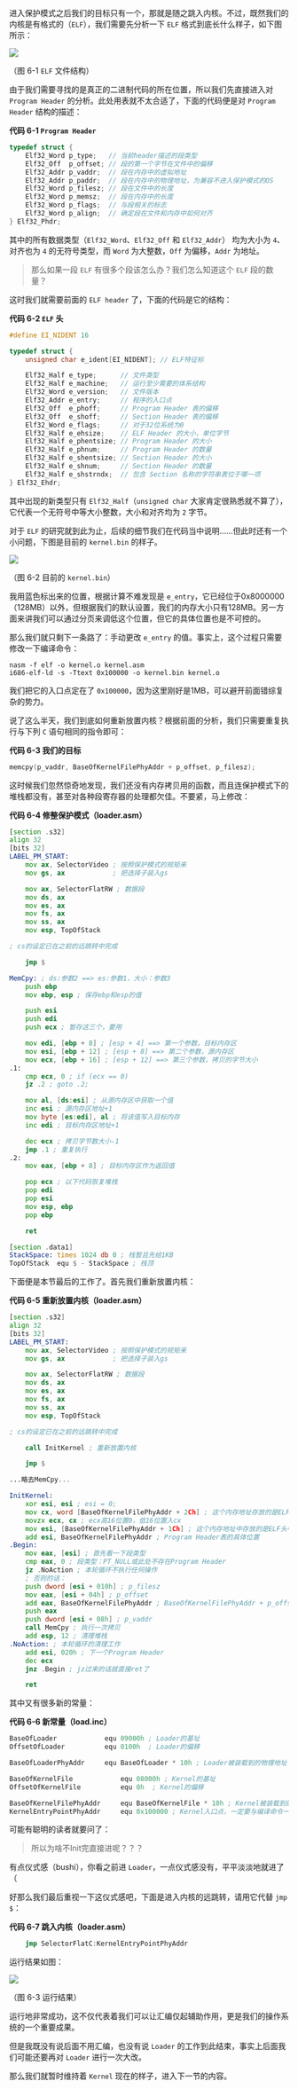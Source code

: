 进入保护模式之后我们的目标只有一个，那就是随之跳入内核。不过，既然我们的内核是有格式的（`ELF`），我们需要先分析一下 `ELF` 格式到底长什么样子，如下图所示：

![](images/graph-6-1.png)

（图 6-1 `ELF` 文件结构）

由于我们需要寻找的是真正的二进制代码的所在位置，所以我们先直接进入对 `Program Header` 的分析。此处用表就不太合适了，下面的代码便是对 `Program Header` 结构的描述：

**代码 6-1 `Program Header`**
```c
typedef struct {
    Elf32_Word p_type;   // 当前header描述的段类型
    Elf32_Off  p_offset; // 段的第一个字节在文件中的偏移
    Elf32_Addr p_vaddr;  // 段在内存中的虚拟地址
    Elf32_Addr p_paddr;  // 段在内存中的物理地址，为兼容不进入保护模式的OS
    Elf32_Word p_filesz; // 段在文件中的长度
    Elf32_Word p_memsz;  // 段在内存中的长度
    Elf32_Word p_flags;  // 与段相关的标志
    Elf32_Word p_align;  // 确定段在文件和内存中如何对齐
} Elf32_Phdr;
```

其中的所有数据类型（`Elf32_Word`、`Elf32_Off` 和 `Elf32_Addr`） 均为大小为 `4`、对齐也为 `4` 的无符号类型，而 `Word` 为大整数，`Off` 为偏移，`Addr` 为地址。

> 那么如果一段 `ELF` 有很多个段该怎么办？我们怎么知道这个 `ELF` 段的数量？

这时我们就需要前面的 `ELF header` 了，下面的代码是它的结构：

**代码 6-2 `ELF` 头**
```c
#define EI_NIDENT 16

typedef struct {
    unsigned char e_ident[EI_NIDENT]; // ELF特征标

    Elf32_Half e_type;      // 文件类型
    Elf32_Half e_machine;   // 运行至少需要的体系结构
    Elf32_Word e_version;   // 文件版本
    Elf32_Addr e_entry;     // 程序的入口点
    Elf32_Off  e_phoff;     // Program Header 表的偏移
    Elf32_Off  e_shoff;     // Section Header 表的偏移
    Elf32_Word e_flags;     // 对于32位系统为0
    Elf32_Half e_ehsize;    // ELF Header 的大小，单位字节
    Elf32_Half e_phentsize; // Program Header 的大小
    Elf32_Half e_phnum;     // Program Header 的数量
    Elf32_Half e_shentsize; // Section Header 的大小
    Elf32_Half e_shnum;     // Section Header 的数量
    Elf32_Half e_shstrndx;  // 包含 Section 名称的字符串表位于哪一项
} Elf32_Ehdr;
```

其中出现的新类型只有 `Elf32_Half`（`unsigned char` 大家肯定很熟悉就不算了），它代表一个无符号中等大小整数，大小和对齐均为 `2` 字节。

对于 `ELF` 的研究就到此为止，后续的细节我们在代码当中说明……但此时还有一个小问题，下图是目前的 `kernel.bin` 的样子。

![](images/graph-6-2.png)

（图 6-2 目前的 `kernel.bin`）

我用蓝色标出来的位置，根据计算不难发现是 `e_entry`，它已经位于0x8000000（128MB）以外，但根据我们的默认设置，我们的内存大小只有128MB。另一方面来讲我们可以通过分页来调低这个位置，但它的具体位置也是不可控的。

那么我们就只剩下一条路了：手动更改 `e_entry` 的值。事实上，这个过程只需要修改一下编译命令：

```plain
nasm -f elf -o kernel.o kernel.asm
i686-elf-ld -s -Ttext 0x100000 -o kernel.bin kernel.o
```

我们把它的入口点定在了 `0x100000`，因为这里刚好是1MB，可以避开前面错综复杂的势力。

说了这么半天，我们到底如何重新放置内核？根据前面的分析，我们只需要重复执行与下列 `C` 语句相同的指令即可：

**代码 6-3 我们的目标**
```c
memcpy(p_vaddr, BaseOfKernelFilePhyAddr + p_offset, p_filesz);
```

这时候我们忽然惊奇地发现，我们还没有内存拷贝用的函数，而且连保护模式下的堆栈都没有，甚至对各种段寄存器的处理都欠佳。不要紧，马上修改：

**代码 6-4 修整保护模式（loader.asm）**
```asm
[section .s32]
align 32
[bits 32]
LABEL_PM_START:
    mov ax, SelectorVideo ; 按照保护模式的规矩来
    mov gs, ax            ; 把选择子装入gs

    mov ax, SelectorFlatRW ; 数据段
    mov ds, ax
    mov es, ax
    mov fs, ax
    mov ss, ax
    mov esp, TopOfStack

; cs的设定已在之前的远跳转中完成

    jmp $

MemCpy: ; ds:参数2 ==> es:参数1，大小：参数3
    push ebp
    mov ebp, esp ; 保存ebp和esp的值

    push esi
    push edi
    push ecx ; 暂存这三个，要用

    mov edi, [ebp + 8] ; [esp + 4] ==> 第一个参数，目标内存区
    mov esi, [ebp + 12] ; [esp + 8] ==> 第二个参数，源内存区
    mov ecx, [ebp + 16] ; [esp + 12] ==> 第三个参数，拷贝的字节大小
.1:
    cmp ecx, 0 ; if (ecx == 0)
    jz .2 ; goto .2;

    mov al, [ds:esi] ; 从源内存区中获取一个值
    inc esi ; 源内存区地址+1
    mov byte [es:edi], al ; 将该值写入目标内存
    inc edi ; 目标内存区地址+1

    dec ecx ; 拷贝字节数大小-1
    jmp .1 ; 重复执行
.2:
    mov eax, [ebp + 8] ; 目标内存区作为返回值

    pop ecx ; 以下代码恢复堆栈
    pop edi
    pop esi
    mov esp, ebp
    pop ebp

    ret

[section .data1]
StackSpace: times 1024 db 0 ; 栈暂且先给1KB
TopOfStack  equ $ - StackSpace ; 栈顶
```

下面便是本节最后的工作了。首先我们重新放置内核：

**代码 6-5 重新放置内核（loader.asm）**
```asm
[section .s32]
align 32
[bits 32]
LABEL_PM_START:
    mov ax, SelectorVideo ; 按照保护模式的规矩来
    mov gs, ax            ; 把选择子装入gs

    mov ax, SelectorFlatRW ; 数据段
    mov ds, ax
    mov es, ax
    mov fs, ax
    mov ss, ax
    mov esp, TopOfStack

; cs的设定已在之前的远跳转中完成

    call InitKernel ; 重新放置内核

    jmp $

...略去MemCpy...

InitKernel:
    xor esi, esi ; esi = 0;
    mov cx, word [BaseOfKernelFilePhyAddr + 2Ch] ; 这个内存地址存放的是ELF头中的e_phnum，即Program Header的个数
    movzx ecx, cx ; ecx高16位置0，低16位置入cx
    mov esi, [BaseOfKernelFilePhyAddr + 1Ch] ; 这个内存地址中存放的是ELF头中的e_phoff，即Program Header表的偏移
    add esi, BaseOfKernelFilePhyAddr ; Program Header表的具体位置
.Begin:
    mov eax, [esi] ; 首先看一下段类型
    cmp eax, 0 ; 段类型：PT_NULL或此处不存在Program Header
    jz .NoAction ; 本轮循环不执行任何操作
    ; 否则的话：
    push dword [esi + 010h] ; p_filesz
    mov eax, [esi + 04h] ; p_offset
    add eax, BaseOfKernelFilePhyAddr ; BaseOfKernelFilePhyAddr + p_offset
    push eax
    push dword [esi + 08h] ; p_vaddr
    call MemCpy ; 执行一次拷贝
    add esp, 12 ; 清理堆栈
.NoAction: ; 本轮循环的清理工作
    add esi, 020h ; 下一个Program Header
    dec ecx
    jnz .Begin ; jz过来的话就直接ret了

    ret
```

其中又有很多新的常量：

**代码 6-6 新常量（load.inc）**
```asm
BaseOfLoader            equ 09000h ; Loader的基址
OffsetOfLoader          equ 0100h  ; Loader的偏移

BaseOfLoaderPhyAddr     equ BaseOfLoader * 10h ; Loader被装载到的物理地址

BaseOfKernelFile            equ 08000h ; Kernel的基址
OffsetOfKernelFile          equ 0h  ; Kernel的偏移

BaseOfKernelFilePhyAddr     equ BaseOfKernelFile * 10h ; Kernel被装载到的物理地址
KernelEntryPointPhyAddr     equ 0x100000 ; Kernel入口点，一定要与编译命令一致！！！
```

可能有聪明的读者就要问了：

> 所以为啥不Init完直接进呢？？？

有点仪式感（bushi），你看之前进 `Loader`，一点仪式感没有，平平淡淡地就进了（

好那么我们最后重视一下这仪式感吧，下面是进入内核的远跳转，请用它代替 `jmp $`：

**代码 6-7 跳入内核（loader.asm）**
```asm
    jmp SelectorFlatC:KernelEntryPointPhyAddr
```

运行结果如图：

![](images/graph-6-3.png)

（图 6-3 运行结果）

运行地非常成功，这不仅代表着我们可以让汇编仅起辅助作用，更是我们的操作系统的一个重要成果。

但是我既没有说后面不用汇编，也没有说 `Loader` 的工作到此结束，事实上后面我们可能还要再对 `Loader` 进行一次大改。

那么我们就暂时维持着 `Kernel` 现在的样子，进入下一节的内容。